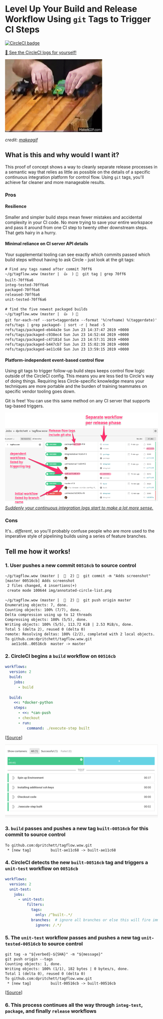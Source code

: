 # Level Up Your Build and Release Workflow Using `git` Tags to Trigger CI Steps
[![CircleCI badge](https://circleci.com/gh/dpritchett/tagflow.wow.svg?style=svg)](https://circleci.com/gh/dpritchett/tagflow.wow)

[👀 See the CircleCI logs for yourself!](https://circleci.com/gh/dpritchett/tagflow.wow)


![GIF of a pinewood derby](img/pinewood-derby.gif)

_credit: [makeagif](https://makeagif.com/gif/fast-pinewood-derby-car-2008-scout-race-P13Xdv)_


## What is this and why would I want it?

This proof of concept shows a way to cleanly separate release processes in a semantic way that relies as little as possible on the details of a specific continuous integration platform for control flow. Using `git` tags, you'll achieve far cleaner and more manageable results.

### Pros

#### Resilience

Smaller and simpler build steps mean fewer mistakes and accidental complexity in your CI code. No more trying to save your entire workspace and pass it around from one CI step to twenty other downstream steps. That gets hairy in a hurry.

#### Minimal reliance on CI server API details

Your supplemental tooling can see exactly which commits passed which build steps without having to ask Circle - just look at the git tags:

```console
# Find any tags named after commit 70ff6
~/g/tagflow.wow (master |  👍  ) 🐠  git tag | grep 70ff6
built-70ff6a6
integ-tested-70ff6a6
packaged-70ff6a6
released-70ff6a6
unit-tested-70ff6a6

# find the five newest packaged builds
~/g/tagflow.wow (master |  👍  ) 🐠
git for-each-ref --sort=taggerdate --format '%(refname) %(taggerdate)' refs/tags | grep packaged- | sort -r | head -5
refs/tags/packaged-eb44a3e Sun Jun 23 14:37:47 2019 +0000
refs/tags/packaged-c938ec4 Sun Jun 23 14:52:44 2019 +0000
refs/tags/packaged-c47181d Sun Jun 23 14:57:31 2019 +0000
refs/tags/packaged-b447cb7 Sun Jun 23 15:02:39 2019 +0000
refs/tags/packaged-ae11c68 Sun Jun 23 13:59:15 2019 +0000
```

#### Platform-independent event-based control flow

Using git tags to trigger follow-up build steps keeps control flow logic outside of the CircleCI config. This means you are less tied to Circle's way of doing things. Requiring less Circle-specific knowledge means your techniques are more portable and the burden of training teammates on specific vendor tooling goes down.

Git is free! You can use this same method on any CI server that supports tag-based triggers.

[![Annotated CircleCI screenshot demonstrating the tag-based release flow](img/annotated-circle-list.png)](https://circleci.com/gh/dpritchett/tagflow.wow)
_[Suddenly your continuous integration logs start to make a lot more sense.](https://circleci.com/gh/dpritchett/tagflow.wow)_


### Cons

It's.. _different_, so you'll probably confuse people who are more used to the imperative style of pipelining builds using a series of feature branches.

## Tell me how it works!

### 1. User pushes a new commit `00516cb` to source control

```
~/g/tagflow.wow (master |  🚥  2) 🐠  git commit -m "Adds screenshot"
[master 00516cb] Adds screenshot
 2 files changed, 4 insertions(+)
 create mode 100644 img/annotated-circle-list.png

~/g/tagflow.wow (master |  🚥  2) 🐠  git push origin master
Enumerating objects: 7, done.
Counting objects: 100% (7/7), done.
Delta compression using up to 12 threads
Compressing objects: 100% (5/5), done.
Writing objects: 100% (5/5), 113.72 KiB | 2.53 MiB/s, done.
Total 5 (delta 2), reused 0 (delta 0)
remote: Resolving deltas: 100% (2/2), completed with 2 local objects.
To github.com:dpritchett/tagflow.wow.git
   ae11c68..00516cb  master -> master
```

### 2. CircleCI begins a `build` workflow on `00516cb`

```yml
workflows:
  version: 2
  build:
    jobs:
      - build
      
  build:
    <<: *docker-python
    steps:
      - <<: *can-push
      - checkout
      - run:
          command: ./execute-step built
```

[[Source](.circleci/config.yml)]

![screenshot of the passed build in CircleCI](img/passed-build-step.png)


### 3. `build` passes and pushes a new tag `built-00516cb` for this commit to source control

```console
To github.com:dpritchett/tagflow.wow.git
 * [new tag]         built-ae11c68 -> built-ae11c68
```
 
### 4. CircleCI detects the new `built-00516cb` tag and triggers a `unit-test` workflow on `00516cb`

```yml
workflows:
  version: 2
  unit-test:
    jobs:
      - unit-test:
          filters:
            tags:
              only: /^built-.*/
            branches:  # ignore all branches or else this will fire immediately on every push
              ignore: /.*/
```

### 5. The `unit-test` workflow passes and pushes a new tag `unit-tested-00516cb` to source control

```console
git tag -a "${verbed}-${SHA}" -m "${message}"
git push origin --tags
Counting objects: 1, done.
Writing objects: 100% (1/1), 182 bytes | 0 bytes/s, done.
Total 1 (delta 0), reused 0 (delta 0)
To github.com:dpritchett/tagflow.wow.git
 * [new tag]         built-00516cb -> built-00516cb
```

[[Source](execute-step)]
 
### 6. This process continues all the way through `integ-test`, `package`, and finally `release` workflows
